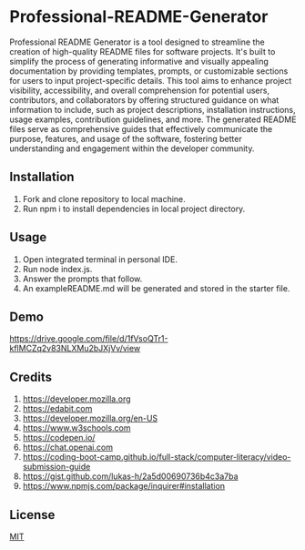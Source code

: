 
# Professional-README-Generator
Professional README Generator is a tool designed to streamline the creation of high-quality README files for software projects. It's built to simplify the process of generating informative and visually appealing documentation by providing templates, prompts, or customizable sections for users to input project-specific details. This tool aims to enhance project visibility, accessibility, and overall comprehension for potential users, contributors, and collaborators by offering structured guidance on what information to include, such as project descriptions, installation instructions, usage examples, contribution guidelines, and more. The generated README files serve as comprehensive guides that effectively communicate the purpose, features, and usage of the software, fostering better understanding and engagement within the developer community. 




## Installation

1. Fork and clone repository to local machine.
2. Run npm i to install dependencies in local project directory.

    
## Usage
1. Open integrated terminal in personal IDE.
2. Run node index.js.
3. Answer the prompts that follow.
4. An exampleREADME.md will be generated and stored in the starter file.




## Demo

https://drive.google.com/file/d/1fVsoQTr1-kflMCZq2v83NLXMu2bJXjVv/view


## Credits

1. https://developer.mozilla.org
2. https://edabit.com
3. https://developer.mozilla.org/en-US
4. https://www.w3schools.com
5. https://codepen.io/
6. https://chat.openai.com
7. https://coding-boot-camp.github.io/full-stack/computer-literacy/video-submission-guide
8. https://gist.github.com/lukas-h/2a5d00690736b4c3a7ba
9. https://www.npmjs.com/package/inquirer#installation



## License

[MIT](https://choosealicense.com/licenses/mit/)

